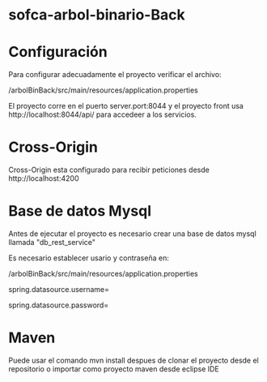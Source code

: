 # sofca-arbol-binario-Back

# Configuración

Para configurar adecuadamente el proyecto verificar el archivo:

/arbolBinBack/src/main/resources/application.properties

El proyecto corre en el puerto server.port:8044 y el proyecto front usa http://localhost:8044/api/ para accedeer a los servicios.

# Cross-Origin

Cross-Origin esta configurado para recibir peticiones desde http://localhost:4200

# Base de datos Mysql

Antes de ejecutar el proyecto es necesario crear una base de datos mysql llamada "db_rest_service"

Es necesario establecer usario y contraseña en:

/arbolBinBack/src/main/resources/application.properties

spring.datasource.username=

spring.datasource.password=

# Maven

Puede usar el comando mvn install despues de clonar el proyecto desde el repositorio o importar como proyecto maven desde eclipse IDE
